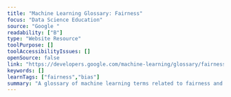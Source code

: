 ```yaml
---
title: "Machine Learning Glossary: Fairness"
focus: "Data Science Education"
source: "Google "
readability: ["B"]
type: "Website Resource"
toolPurpose: []
toolAccessibilityIssues: []
openSource: false
link: "https://developers.google.com/machine-learning/glossary/fairness"
keywords: []
learnTags: ["fairness","bias"]
summary: "A glossary of machine learning terms related to fairness and bias. "
---
```


